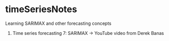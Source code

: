 # timeSeriesNotes
Learning SARIMAX and other forecasting concepts

1. Time series forecasting 7: SARIMAX -> YouTube video from Derek Banas

